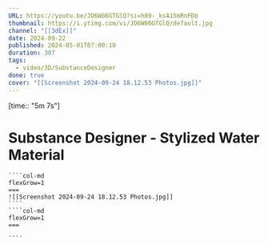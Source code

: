 ```yaml
---
URL: https://youtu.be/JD6W86GTGlQ?si=h89-_ksA15mRnFDb
thumbnail: https://i.ytimg.com/vi/JD6W86GTGlQ/default.jpg
channel: "[[3dEx]]"
date: 2024-09-22
published: 2024-05-01T07:00:10
duration: 307
tags:
  - video/3D/SubstanceDesigner
done: true
cover: "[[Screenshot 2024-09-24 18.12.53 Photos.jpg]]"
---
```

[time:: "5m 7s"]
# Substance Designer - Stylized Water Material
`````col
````col-md
flexGrow=1
===
![[Screenshot 2024-09-24 18.12.53 Photos.jpg]]
````
````col-md
flexGrow=1
===

````
`````
